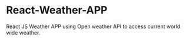 # React-Weather-APP
React JS Weather APP using Open weather API to access current world wide weather.
